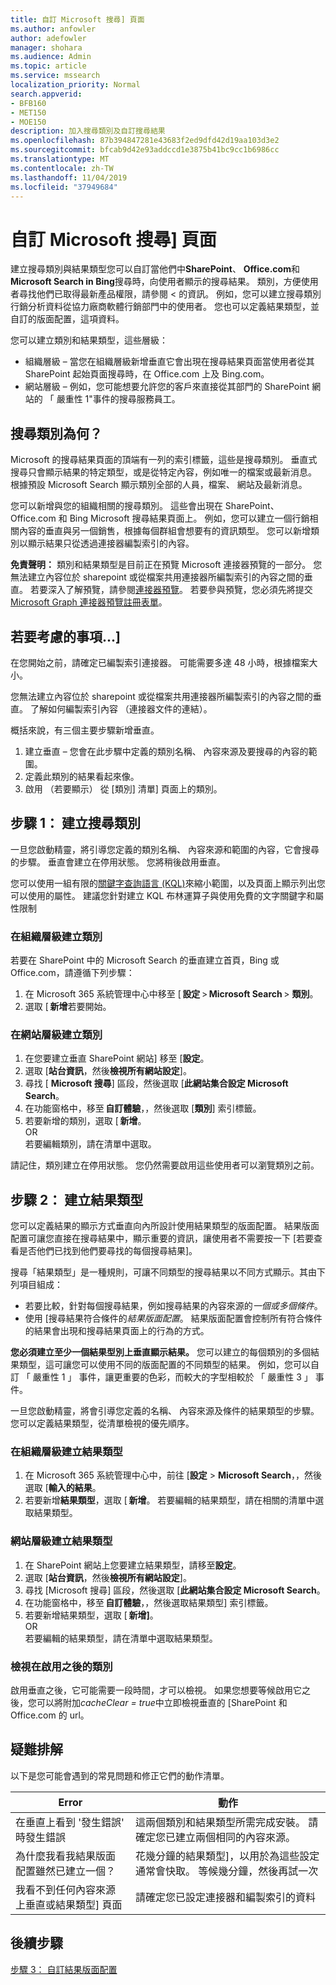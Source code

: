 ```yaml
---
title: 自訂 Microsoft 搜尋] 頁面
ms.author: anfowler
author: adefowler
manager: shohara
ms.audience: Admin
ms.topic: article
ms.service: mssearch
localization_priority: Normal
search.appverid:
- BFB160
- MET150
- MOE150
description: 加入搜尋類別及自訂搜尋結果
ms.openlocfilehash: 87b394847281e43683f2ed9dfd42d19aa103d3e2
ms.sourcegitcommit: bfcab9d42e93addccd1e3875b41bc9cc1b6986cc
ms.translationtype: MT
ms.contentlocale: zh-TW
ms.lasthandoff: 11/04/2019
ms.locfileid: "37949684"
---
```

# <a name="customize-the-microsoft-search-page"></a>自訂 Microsoft 搜尋] 頁面

建立搜尋類別與結果類型您可以自訂當他們中**SharePoint**、 **Office.com**和**Microsoft Search in Bing**搜尋時，向使用者顯示的搜尋結果。 類別，方便使用者尋找他們已取得最新產品權限，請參閱 < 的資訊。  例如，您可以建立搜尋類別行銷分析資料從協力廠商軟體行銷部門中的使用者。 您也可以定義結果類型，並自訂的版面配置，這項資料。  

您可以建立類別和結果類型，這些層級： 

- 組織層級 – 當您在組織層級新增垂直它會出現在搜尋結果頁面當使用者從其 SharePoint 起始頁面搜尋時，在 Office.com 上及 Bing.com。 
- 網站層級 – 例如，您可能想要允許您的客戶來直接從其部門的 SharePoint 網站的 「 嚴重性 1"事件的搜尋服務員工。 

## <a name="whats-a-search-vertical"></a>搜尋類別為何？

Microsoft 的搜尋結果頁面的頂端有一列的索引標籤，這些是搜尋類別。 垂直式搜尋只會顯示結果的特定類型，或是從特定內容，例如唯一的檔案或最新消息。 根據預設 Microsoft Search 顯示類別全部的人員，檔案、 網站及最新消息。  

您可以新增與您的組織相關的搜尋類別。 這些會出現在 SharePoint、 Office.com 和 Bing Microsoft 搜尋結果頁面上。  例如，您可以建立一個行銷相關內容的垂直與另一個銷售，根據每個群組會想要有的資訊類型。 您可以新增類別以顯示結果只從透過連接器編製索引的內容。  

**免責聲明：** 類別和結果類型是目前正在預覽 Microsoft 連接器預覽的一部分。 您無法建立內容位於 sharepoint 或從檔案共用連接器所編製索引的內容之間的垂直。 若要深入了解預覽，請參閱[連接器預覽](connectors-preview.md)。 若要參與預覽，您必須先將提交[Microsoft Graph 連接器預覽註冊表單](https://forms.office.com/Pages/ResponsePage.aspx?id=v4j5cvGGr0GRqy180BHbRxWYgu82J_RFnMMATAS6_chUNVYwNU1CMDNZUDBSSDZKWVo2RDJDRjRLQi4u)。

## <a name="things-to-consider"></a>若要考慮的事項...]

在您開始之前，請確定已編製索引連接器。 可能需要多達 48 小時，根據檔案大小。

您無法建立內容位於 sharepoint 或從檔案共用連接器所編製索引的內容之間的垂直。 了解如何編製索引內容 （連接器文件的連結）。

概括來說，有三個主要步驟新增垂直。 

1. 建立垂直 – 您會在此步驟中定義的類別名稱、 內容來源及要搜尋的內容的範圍。 
2. 定義此類別的結果看起來像。  
3. 啟用 （若要顯示） 從 [類別] 清單] 頁面上的類別。   

## <a name="step-1-create-the-search-vertical"></a>步驟 1： 建立搜尋類別

一旦您啟動精靈，將引導您定義的類別名稱、 內容來源和範圍的內容，它會搜尋的步驟。 垂直會建立在停用狀態。 您將稍後啟用垂直。

您可以使用一組有限的[關鍵字查詢語言 (KQL)](https://docs.microsoft.com/sharepoint/dev/general-development/keyword-query-language-kql-syntax-reference)來縮小範圍，以及頁面上顯示列出您可以使用的屬性。 建議您針對建立 KQL 布林運算子與使用免費的文字關鍵字和屬性限制 

### <a name="create-a-vertical-at-the-organization-level"></a>在組織層級建立類別

若要在 SharePoint 中的 Microsoft Search 的垂直建立首頁，Bing 或 Office.com，請遵循下列步驟：

1. 在 Microsoft 365 系統管理中心中移至 [ **設定** > **Microsoft Search** > **類別**。
1. 選取 [ **新增**若要開始。  

### <a name="create-a-vertical-at-the-site-level"></a>在網站層級建立類別

1. 在您要建立垂直 SharePoint 網站] 移至 [**設定**。
1. 選取 [**站台資訊**，然後**檢視所有網站設定**]。
1. 尋找 [ **Microsoft 搜尋**] 區段，然後選取 [**此網站集合設定 Microsoft Search**。
1. 在功能窗格中，移至 **自訂體驗**，，然後選取 [**類別**] 索引標籤。
1. 若要新增的類別，選取 [ **新增**。 <br>
OR <br>若要編輯類別，請在清單中選取。

請記住，類別建立在停用狀態。 您仍然需要啟用這些使用者可以瀏覽類別之前。

## <a name="step-2-create-the-result-types"></a>步驟 2： 建立結果類型

您可以定義結果的顯示方式垂直向內所設計使用結果類型的版面配置。 結果版面配置可讓您直接在搜尋結果中，顯示重要的資訊，讓使用者不需要按一下 [若要查看是否他們已找到他們要尋找的每個搜尋結果]。

搜尋「結果類型」是一種規則，可讓不同類型的搜尋結果以不同方式顯示。其由下列項目組成：

- 若要比較，針對每個搜尋結果，例如搜尋結果的內容來源的*一個或多個條件*。  
- 使用 [搜尋結果符合條件的*結果版面配置*。 結果版面配置會控制所有符合條件的結果會出現和搜尋結果頁面上的行為的方式。

**您必須建立至少一個結果型別上垂直顯示結果。** 您可以建立的每個類別的多個結果類型，這可讓您可以使用不同的版面配置的不同類型的結果。 例如，您可以自訂 「 嚴重性 1 」 事件，讓更重要的色彩，而較大的字型相較於 「 嚴重性 3 」 事件。 

 一旦您啟動精靈，將會引導您定義的名稱、 內容來源及條件的結果類型的步驟。 您可以定義結果類型，從清單檢視的優先順序。 
  
### <a name="create-a-result-type-at-the-organization-level"></a>在組織層級建立結果類型

1. 在 Microsoft 365 系統管理中心中，前往 [**設定** > **Microsoft Search**，，然後選取 [**輸入的結果**。
1. 若要新增**結果類型**，選取 [ **新增**。 若要編輯的結果類型，請在相關的清單中選取結果類型。
 
### <a name="create-a-results-type-at-the-site-level"></a>網站層級建立結果類型

1. 在 SharePoint 網站上您要建立結果類型，請移至**設定**。
1. 選取 [**站台資訊**，然後**檢視所有網站設定**]。 
1. 尋找 [Microsoft 搜尋] 區段，然後選取 [**此網站集合設定 Microsoft Search**。
1. 在功能窗格中，移至 **自訂體驗**，，然後選取結果類型] 索引標籤。
1. 若要新增結果類型，選取 [ **新增]**。 <br> OR <br>若要編輯的結果類型，請在清單中選取結果類型。

### <a name="view-the-vertical-after-enabling"></a>檢視在啟用之後的類別

啟用垂直之後，它可能需要一段時間，才可以檢視。
如果您想要等候啟用它之後，您可以將附加*cacheClear = true*中立即檢視垂直的 [SharePoint 和 Office.com 的 url。

## <a name="troubleshooting"></a>疑難排解

以下是您可能會遇到的常見問題和修正它們的動作清單。


|Error  |動作  |
|---------|---------|
|在垂直上看到 '發生錯誤' 時發生錯誤|   這兩個類別和結果類型所需完成安裝。 請確定您已建立兩個相同的內容來源。      |
|為什麼我看我結果版面配置雖然已建立一個？ | 花幾分鐘的結果類型]，以用於為這些設定通常會快取。 等候幾分鐘，然後再試一次        |
|我看不到任何內容來源上垂直或結果類型] 頁面     |      請確定您已設定連接器和編製索引的資料   |



## <a name="next-steps"></a>後續步驟
[步驟 3： 自訂結果版面配置](customize-results-layout.md)
